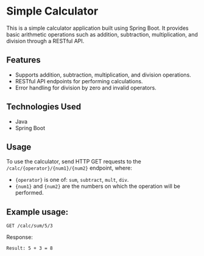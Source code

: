 # Simple Calculator

This is a simple calculator application built using Spring Boot. It provides basic arithmetic operations such as addition, subtraction, multiplication, and division through a RESTful API.

## Features

- Supports addition, subtraction, multiplication, and division operations.
- RESTful API endpoints for performing calculations.
- Error handling for division by zero and invalid operators.

## Technologies Used

- Java
- Spring Boot

## Usage

To use the calculator, send HTTP GET requests to the `/calc/{operator}/{num1}/{num2}` endpoint, where:
- `{operator}` is one of: `sum`, `subtract`, `mult`, `div`.
- `{num1}` and `{num2}` are the numbers on which the operation will be performed.

## Example usage:
```
GET /calc/sum/5/3
```
Response:
```
Result: 5 + 3 = 8
```
